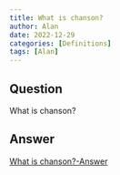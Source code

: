 ```yaml
---
title: What is chanson?
author: Alan
date: 2022-12-29
categories: [Definitions]
tags: [Alan]
---
```


## Question

What is chanson?



## Answer

[What is chanson?-Answer](/music-history/posts/What-is-chanson-answer/)